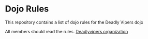Dojo Rules
==========

This repository contains a list of dojo rules for the Deadly Vipers dojo

All members should read the rules.
[Deadlyvipers organization](https://github.com/deadlyvipers)
